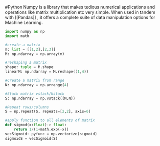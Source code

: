 #Python 
Numpy is a library that makes tedious numerical applications and operations like matrix multiplication etc very simple. When used in tandem with [[Pandas]] , it offers a complete suite of data manipulation options for Machine Learning.

```Python
import numpy as np
import math

#create a matrix
m: list = [[1,2],[2,3]]
M: np.ndarray = np.array(m)

#reshaping a matrix
shape: tuple = M.shape
linearM: np.ndarray = M.reshape((1,4))

#Create a matrix from range
N: np.ndarray = np.arrange(4)

#Stack matrix vstack/hstack
S: np.ndarray = np.vstack((M,N))

#Repeat rows/columns
S = np.repeat(S, repeats=[2,2], axis=0)

#apply function to all elements of matrix
def sigmod(x:float)-> float:
	return 1/(1+math.exp(-x))
vecSigmoid: pyfunc = np.vectorize(sigmoid)
sigmoidS = vecSigmoid(S)

```